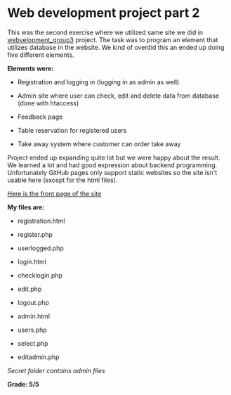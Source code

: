 # Web development project part 2

This was the second exercise where we utilized same site we did in [webvelopment_group3](https://github.com/jenhakk/webdevelopment_group3) project. The task was to program an element that utilizes database in the website. We kind of overdid this an ended up doing five different elements.

**Elements were:**

- Registration and logging in (logging in as admin as well)

- Admin site where user can check, edit and delete data from database (done with htaccess)

- Feedback page

- Table reservation for registered users

- Take away system where customer can order take away

Project ended up expanding quite lot but we were happy about the result. We learned a lot and had good expression about backend programming. Unfortunately GitHub pages only support static websites so the site isn't usable here (except for the html files).

[Here is the front page of the site](http://shell.hamk.fi/~jenna20100/Projekti/web-development/index.html)

**My files are:**

- registration.html

- register.php

- userlogged.php

- login.html

- checklogin.php

- edit.php

- logout.php

- admin.html

- users.php

- select.php

- editadmin.php



*Secret folder contains admin files*

**Grade: 5/5**


